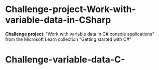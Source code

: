 # Challenge-project-Work-with-variable-data-in-CSharp
 **Challenge project**: "Work with variable data in C# console applications" from the Microsoft Learn collection "Getting started with C#"
# Challenge-variable-data-C-
